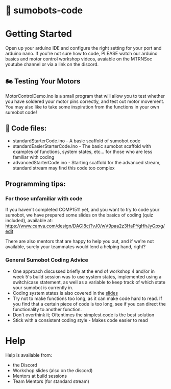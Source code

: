 # 🤖 sumobots-code
# Getting Started
Open up your arduino IDE and configure the right setting for your port and arduino nano. If you're not sure how to code, PLEASE watch our arduino basics and motor control workshop videos, avaiable on the MTRNSoc youtube channel or via a link on the discord.

## 🏍️ Testing Your Motors
MotorControlDemo.ino is a small program that will allow you to test whether you have soldered your motor pins correctly, and test out motor movement. You may also like to take some inspiration from the functions in your own sumobot code!


## 📁 Code files:
- standardStarterCode.ino - A basic scaffold of sumobot code
- standardEasierStarterCode.ino - The basic sumobot scaffold with examples of functions, system states, etc... for those who are less familiar with coding
- advancedStarterCode.ino - Starting scaffold for the advanced stream, standard stream may find this code too complex

## Programming tips:
### For those unfamiliar with code
If you haven't completed COMP1511 yet, and you want to try to code your sumobot, we have prepared some slides on the basics of coding (quiz included), available at: https://www.canva.com/design/DAGI8cjTvJ0/wV9paa2z3HaPYgHhJyGpxg/edit

There are also mentors that are happy to help you out, and if we're not available, surely your teammates would lend a helping hand, right?

### General Sumobot Coding Advice
- One approach discussed briefly at the end of workshop 4 and/or in week 5's build session was to use system states, implemented using a switch/case statement, as well as a variable to keep track of which state your sumobot is currently in.
 - Coding system states is also covered in the [slides](https://www.canva.com/design/DAGI8cjTvJ0/wV9paa2z3HaPYgHhJyGpxg/edit)
- Try not to make functions too long, as it can make code hard to read. If you find that a certain piece of code is too long, see if you can direct the functionality to another function.
- Don't overthink it; Oftentimes the simplest code is the best solution
- Stick with a consistent coding style - Makes code easier to read

# Help
Help is available from:
- the Discord
- Workshop slides (also on the discord)
- Mentors at build sessions
- Team Mentors (for standard stream)
